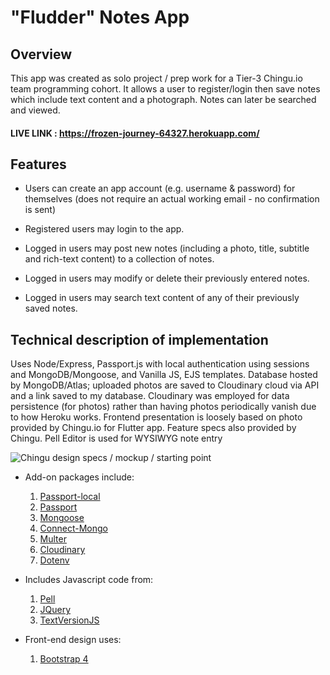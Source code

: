 # "Fludder" Notes App

## Overview

This app was created as solo project / prep work for a Tier-3 Chingu.io team programming cohort. It allows a user to register/login then save notes which include text content and a photograph. Notes can later be searched and viewed.

#### LIVE LINK : https://frozen-journey-64327.herokuapp.com/

## Features

- Users can create an app account (e.g. username & password) for themselves (does not require an actual working email - no confirmation is sent)

- Registered users may login to the app.

- Logged in users may post new notes (including a photo, title, subtitle and rich-text content) to a collection of notes.

- Logged in users may modify or delete their previously entered notes.

- Logged in users may search text content of any of their previously saved notes.

## Technical description of implementation

Uses Node/Express, Passport.js with local authentication using sessions and MongoDB/Mongoose, and Vanilla JS, EJS templates. Database hosted by MongoDB/Atlas; uploaded photos are saved to Cloudinary cloud via API and a link saved to my database. Cloudinary was employed for data persistence (for photos) rather than having photos periodically vanish due to how Heroku works. Frontend presentation is loosely based on photo provided by Chingu.io for Flutter app. Feature specs also provided by Chingu. Pell Editor is used for WYSIWYG note entry

![Chingu design specs / mockup / starting point](https://github.com/chingu-voyages/soloproject-tier3-flutter-blogapp)

- Add-on packages include: <br>

  1. [Passport-local](https://www.npmjs.com/package/passport-local)
  2. [Passport](https://www.npmjs.com/package/passport)
  3. [Mongoose](https://www.npmjs.com/package/mongoose)
  4. [Connect-Mongo](https://www.npmjs.com/package/connect-mongo)
  5. [Multer](https://www.npmjs.com/package/multer)
  6. [Cloudinary](https://www.npmjs.com/package/cloudinary)
  7. [Dotenv](https://www.npmjs.com/package/dotenv)

- Includes Javascript code from: <br>

  1. [Pell](https://jaredreich.com/pell/)
  2. [JQuery](https://jquery.com/)
  3. [TextVersionJS](https://github.com/EDMdesigner/textversionjs)

- Front-end design uses: <br>
  1. [Bootstrap 4](https://getbootstrap.com)